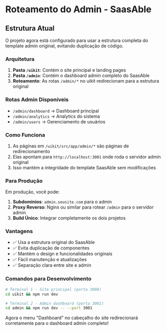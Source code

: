 # Roteamento do Admin - SaasAble

## Estrutura Atual

O projeto agora está configurado para usar a estrutura completa do template admin original, evitando duplicação de código.

### Arquitetura

1. **Pasta `/uikit`**: Contém o site principal e landing pages
2. **Pasta `/admin`**: Contém o dashboard admin completo do SaasAble
3. **Roteamento**: As rotas `/admin/*` no uikit redirecionam para a estrutura original

### Rotas Admin Disponíveis

- `/admin/dashboard` → Dashboard principal
- `/admin/analytics` → Analytics do sistema
- `/admin/users` → Gerenciamento de usuários

### Como Funciona

1. As páginas em `/uikit/src/app/admin/*` são páginas de redirecionamento
2. Elas apontam para `http://localhost:3001` onde roda o servidor admin original
3. Isso mantém a integridade do template SaasAble sem modificações

### Para Produção

Em produção, você pode:

1. **Subdominios**: `admin.seusite.com` para o admin
2. **Proxy Reverso**: Nginx ou similar para rotear `/admin` para o servidor admin
3. **Build Único**: Integrar completamente os dois projetos

### Vantagens

- ✅ Usa a estrutura original do SaasAble
- ✅ Evita duplicação de componentes
- ✅ Mantém o design e funcionalidades originais
- ✅ Fácil manutenção e atualizações
- ✅ Separação clara entre site e admin

### Comandos para Desenvolvimento

```bash
# Terminal 1 - Site principal (porta 3000)
cd uikit && npm run dev

# Terminal 2 - Admin dashboard (porta 3001)
cd admin && npm run dev -- --port 3001
```

Agora o menu "Dashboard" no cabeçalho do site redirecionará corretamente para o dashboard admin completo!
